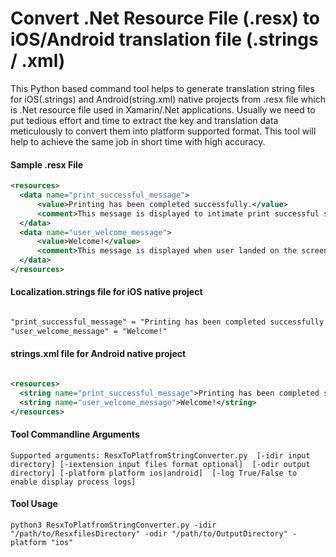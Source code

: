 # Convert .Net Resource File (.resx) to iOS/Android translation file (.strings / .xml)
This Python based command tool helps to generate translation string files for iOS(.strings) and Android(string.xml) native projects from .resx file which is .Net resource file used in Xamarin/.Net applications. Usually we need to put tedious effort and time to extract the key and translation data meticulously to convert them into platform supported format. This tool will help to achieve the same job in short time with high accuracy.

#### Sample .resx File
```xml
<resources>
  <data name="print_successful_message">
      <value>Printing has been completed successfully.</value>
      <comment>This message is displayed to intimate print successful status</comment>
  </data>
  <data name="user_welcome_message">
      <value>Welcome!</value>
      <comment>This message is displayed when user landed on the screen after login.</comment>
  </data>
</resources>
```
#### Localization.strings file for iOS native project
```xml

"print_successful_message" = "Printing has been completed successfully."
"user_welcome_message" = "Welcome!"
```
#### strings.xml file for Android native project
```xml

<resources>
  <string name="print_successful_message">Printing has been completed successfully.</string>
  <string name="user_welcome_message">Welcome!</string>
</resources>
```

#### Tool Commandline Arguments
``Supported arguments: ResxToPlatfromStringConverter.py  [-idir input directory]
                                           [-iextension input files format optional] 
                                           [-odir output directory]
                                           [-platform platform ios|android] 
                                           [-log True/False to enable display process logs]
                                        ``
#### Tool Usage

`python3 ResxToPlatfromStringConverter.py -idir "/path/to/ResxfilesDirectory" -odir "/path/to/OutputDirectory" -platform "ios"`

